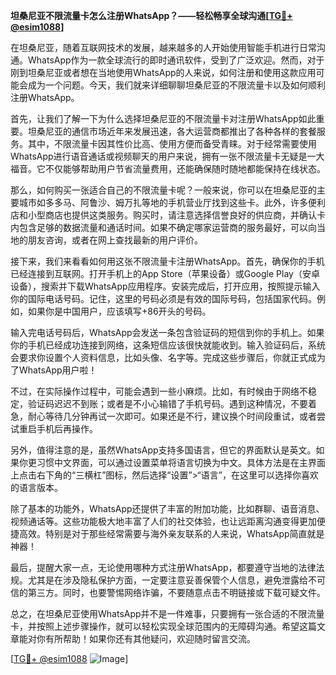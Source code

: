 **坦桑尼亚不限流量卡怎么注册WhatsApp？——轻松畅享全球沟通[[TG💪+ @esim1088](https://t.me/s/esim1088)]**

在坦桑尼亚，随着互联网技术的发展，越来越多的人开始使用智能手机进行日常沟通。WhatsApp作为一款全球流行的即时通讯软件，受到了广泛欢迎。然而，对于刚到坦桑尼亚或者想在当地使用WhatsApp的人来说，如何注册和使用这款应用可能会成为一个问题。今天，我们就来详细聊聊坦桑尼亚的不限流量卡以及如何顺利注册WhatsApp。

首先，让我们了解一下为什么选择坦桑尼亚的不限流量卡对注册WhatsApp如此重要。坦桑尼亚的通信市场近年来发展迅速，各大运营商都推出了各种各样的套餐服务。其中，不限流量卡因其性价比高、使用方便而备受青睐。对于经常需要使用WhatsApp进行语音通话或视频聊天的用户来说，拥有一张不限流量卡无疑是一大福音。它不仅能够帮助用户节省流量费用，还能确保随时随地都能保持在线状态。

那么，如何购买一张适合自己的不限流量卡呢？一般来说，你可以在坦桑尼亚的主要城市如多多马、阿鲁沙、姆万扎等地的手机营业厅找到这些卡。此外，许多便利店和小型商店也提供这类服务。购买时，请注意选择信誉良好的供应商，并确认卡内包含足够的数据流量和通话时间。如果不确定哪家运营商的服务最好，可以向当地的朋友咨询，或者在网上查找最新的用户评价。

接下来，我们来看看如何用这张不限流量卡注册WhatsApp。首先，确保你的手机已经连接到互联网。打开手机上的App Store（苹果设备）或Google Play（安卓设备），搜索并下载WhatsApp应用程序。安装完成后，打开应用，按照提示输入你的国际电话号码。记住，这里的号码必须是有效的国际号码，包括国家代码。例如，如果你是中国用户，应该填写+86开头的号码。

输入完电话号码后，WhatsApp会发送一条包含验证码的短信到你的手机上。如果你的手机已经成功连接到网络，这条短信应该很快就能收到。输入验证码后，系统会要求你设置个人资料信息，比如头像、名字等。完成这些步骤后，你就正式成为了WhatsApp用户啦！

不过，在实际操作过程中，可能会遇到一些小麻烦。比如，有时候由于网络不稳定，验证码迟迟不到账；或者是不小心输错了手机号码。遇到这种情况，不要着急，耐心等待几分钟再试一次即可。如果还是不行，建议换个时间段重试，或者尝试重启手机后再操作。

另外，值得注意的是，虽然WhatsApp支持多国语言，但它的界面默认是英文。如果你更习惯中文界面，可以通过设置菜单将语言切换为中文。具体方法是在主界面上点击右下角的“三横杠”图标，然后选择“设置”>“语言”，在这里可以选择你喜欢的语言版本。

除了基本的功能外，WhatsApp还提供了丰富的附加功能，比如群聊、语音消息、视频通话等。这些功能极大地丰富了人们的社交体验，也让远距离沟通变得更加便捷高效。特别是对于那些经常需要与海外亲友联系的人来说，WhatsApp简直就是神器！

最后，提醒大家一点，无论使用哪种方式注册WhatsApp，都要遵守当地的法律法规。尤其是在涉及隐私保护方面，一定要注意妥善保管个人信息，避免泄露给不可信的第三方。同时，也要警惕网络诈骗，不要随意点击不明链接或下载可疑文件。

总之，在坦桑尼亚使用WhatsApp并不是一件难事，只要拥有一张合适的不限流量卡，并按照上述步骤操作，就可以轻松实现全球范围内的无障碍沟通。希望这篇文章能对你有所帮助！如果你还有其他疑问，欢迎随时留言交流。

[[TG💪+ @esim1088](https://t.me/s/esim1088) ![Image](https://i.postimg.cc/4NQfJmqS/Snipaste-2025-05-13-00-14-12.png)]